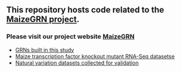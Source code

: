 ## This repository hosts code related to the [MaizeGRN project](https://maizeumn.github.io/maizeGRN).

### Please visit our project website [MaizeGRN](https://maizeumn.github.io/maizeGRN)

* [GRNs built in this study](data/12_tables/01.t1.pdf)
* [Maize transcription factor knockout mutant RNA-Seq datasetse](/data/12_tables/01.t2.pdf)
* [Natural variation datasets collected for validation](/data/12_tables/01.t3.pdf)

